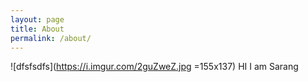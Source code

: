 ```yaml
---
layout: page
title: About
permalink: /about/
---
```


![dfsfsdfs](https://i.imgur.com/2guZweZ.jpg =155x137) HI I am Sarang 
